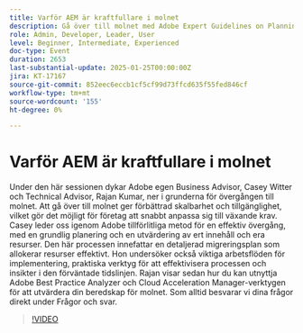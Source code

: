 ```yaml
---
title: Varför AEM är kraftfullare i molnet
description: Gå över till molnet med Adobe Expert Guidelines on Planning, Migration, and Readiness Assessment Tools
role: Admin, Developer, Leader, User
level: Beginner, Intermediate, Experienced
doc-type: Event
duration: 2653
last-substantial-update: 2025-01-25T00:00:00Z
jira: KT-17167
source-git-commit: 852eec6eccb1cf5cf99d73ffcd635f55fed846cf
workflow-type: tm+mt
source-wordcount: '155'
ht-degree: 0%

---
```



# Varför AEM är kraftfullare i molnet

Under den här sessionen dykar Adobe egen Business Advisor, Casey Witter och Technical Advisor, Rajan Kumar, ner i grunderna för övergången till molnet. Att gå över till molnet ger förbättrad skalbarhet och tillgänglighet, vilket gör det möjligt för företag att snabbt anpassa sig till växande krav. Casey leder oss igenom Adobe tillförlitliga metod för en effektiv övergång, med en grundlig planering och en utvärdering av ert innehåll och era resurser. Den här processen innefattar en detaljerad migreringsplan som allokerar resurser effektivt. Hon undersöker också viktiga arbetsflöden för implementering, praktiska verktyg för att effektivisera processen och insikter i den förväntade tidslinjen. Rajan visar sedan hur du kan utnyttja Adobe Best Practice Analyzer och Cloud Acceleration Manager-verktygen för att utvärdera din beredskap för molnet. Som alltid besvarar vi dina frågor direkt under Frågor och svar.

>[!VIDEO](https://video.tv.adobe.com/v/3443023/?learn=on&enablevpops)
